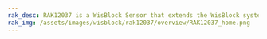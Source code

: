 ```yaml
---
rak_desc: RAK12037 is a WisBlock Sensor that extends the WisBlock system based on the SCD30 module, which can sense C02 and has an integrated temperature and humidity sensor. A ready-to-use SW library and tutorial make it easy to build up an environmental data acquisition system.
rak_img: /assets/images/wisblock/rak12037/overview/RAK12037_home.png
---
```


<rk-redirect to="/Product-Categories/WisBlock/RAK12037/Overview/" />